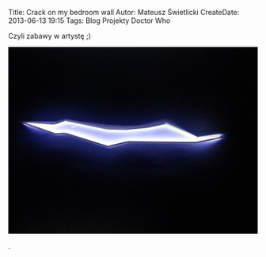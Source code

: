 Title: Crack on my bedroom wall
Autor: Mateusz Świetlicki
CreateDate: 2013-06-13 19:15
Tags:	Blog
		Projekty
		Doctor Who

Czyli zabawy w artystę ;)

![Crack on my bedroom wall](/files/crack.jpg)

.